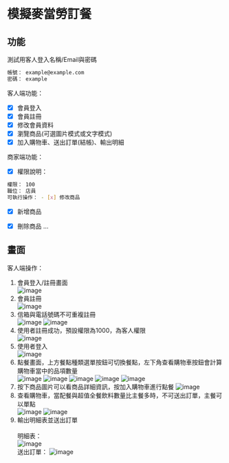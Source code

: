 # 模擬麥當勞訂餐
## 功能

測試用客人登入名稱/Email與密碼

```bash
帳號： example@example.com
密碼： example
```
客人端功能：
- [x] 會員登入
- [x] 會員註冊
- [x] 修改會員資料
- [x] 瀏覽商品(可選圖片模式或文字模式)
- [x] 加入購物車、送出訂單(結帳)、輸出明細

商家端功能：
- [x] 權限說明：
```bash
權限： 100
職位： 店員
可執行操作： - [x] 修改商品
```
- [x] 新增商品

- [x] 刪除商品
...

## 畫面

客人端操作：
1. 會員登入/註冊畫面<br>
![image](https://github.com/tohousanae/WinformMacDonaldOrderSystem/assets/122202405/ccfe8f64-2b87-4f31-93c2-bc91bc4b2748)
3. 會員註冊<br>
![image](https://github.com/tohousanae/WinformMacDonaldOrderSystem/assets/122202405/84d2bdf4-f70d-402e-97d1-201c48f9f540)
4. 信箱與電話號碼不可重複註冊<br>
![image](https://github.com/tohousanae/WinformMacDonaldOrderSystem/assets/122202405/c242425d-4fd6-4a00-85ee-9369f78fd8c3)
![image](https://github.com/tohousanae/WinformMacDonaldOrderSystem/assets/122202405/530657d4-78f5-479e-a4e5-074018f5cd5a)
5. 使用者註冊成功，預設權限為1000，為客人權限<br>
![image](https://github.com/tohousanae/WinformMacDonaldOrderSystem/assets/122202405/acce1d32-84f7-4eb1-85b6-d93ddd686e96)
6. 使用者登入<br>
![image](https://github.com/tohousanae/WinformMacDonaldOrderSystem/assets/122202405/3483ea02-1cf5-44d6-9787-289b81d2d9da)
7. 點餐畫面，上方餐點種類選單按鈕可切換餐點，左下角查看購物車按鈕會計算購物車當中的品項數量<br>
![image](https://github.com/tohousanae/WinformMacDonaldOrderSystem/assets/122202405/cfb8da1f-d8ad-496a-9587-19a842b377f6)
![image](https://github.com/tohousanae/WinformMacDonaldOrderSystem/assets/122202405/47bc77d1-1de1-4bd7-8ed6-466a5bf4da42)
![image](https://github.com/tohousanae/WinformMacDonaldOrderSystem/assets/122202405/61ab6a33-b0b8-4378-8b90-71d1738f1c54)
![image](https://github.com/tohousanae/WinformMacDonaldOrderSystem/assets/122202405/74437a61-42cc-44d1-80c0-651e80ae7bf7)
![image](https://github.com/tohousanae/WinformMacDonaldOrderSystem/assets/122202405/25839bc7-220a-4994-937b-4f707258e0e8)
8. 按下商品圖片可以看商品詳細資訊，按加入購物車進行點餐
![image](https://github.com/tohousanae/WinformMacDonaldOrderSystem/assets/122202405/1149e6a9-3a9f-4bc1-ae45-cdfd93c50a28)
10. 查看購物車，當配餐與超值全餐飲料數量比主餐多時，不可送出訂單，主餐可以單點<br>
![image](https://github.com/tohousanae/WinformMacDonaldOrderSystem/assets/122202405/095dd1ef-d08a-44f8-b640-a9a20e6b5e0a)
![image](https://github.com/tohousanae/WinformMacDonaldOrderSystem/assets/122202405/84815e4c-74b0-430e-921f-8b7f854f3d87)
11. 輸出明細表並送出訂單<br><br>
明細表：<br>
![image](https://github.com/tohousanae/WinformMacDonaldOrderSystem/assets/122202405/9516d380-8d72-4c23-8190-6889c439846f)
<br>送出訂單：
![image](https://github.com/tohousanae/WinformMacDonaldOrderSystem/assets/122202405/67480f82-2242-449b-b217-8a22508681f4)





